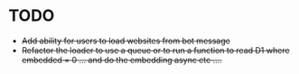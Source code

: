 # TODO

- ~~Add ability for users to load websites from bot message~~
- ~~Refactor the loader to use a queue or to run a function to read D1 where embedded = 0 ... and do the embedding async etc ....~~
